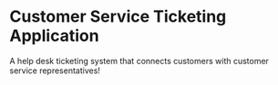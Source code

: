 # Customer Service Ticketing Application
A help desk ticketing system that connects customers with customer service representatives!
